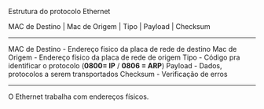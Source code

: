 
Estrutura do protocolo Ethernet

MAC de Destino      |      Mac de Origem      |      Tipo      |      Payload      |      Checksum

---

MAC de Destino - Endereço fisico da placa de rede de destino
Mac de Origem - Endereço  físico da placa de rede de origem
Tipo                   - Código pra identificar o protocolo (**0800= IP** / **0806 = ARP**)
Payload             - Dados, protocolos a serem transportados
Checksum         -  Verificação de erros

---

O Ethernet trabalha com endereços físicos.